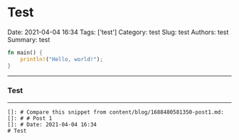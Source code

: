 # Test
Date: 2021-04-04 16:34
Tags: ['test']
Category: test
Slug: test
Authors: test
Summary: test
```rust
fn main() {
    println!("Hello, world!");
}
```
---  
### Test

---  
```
[]: # Compare this snippet from content/blog/1688480581350-post1.md:
[]: # # Post 1
[]: # Date: 2021-04-04 16:34
# Test
